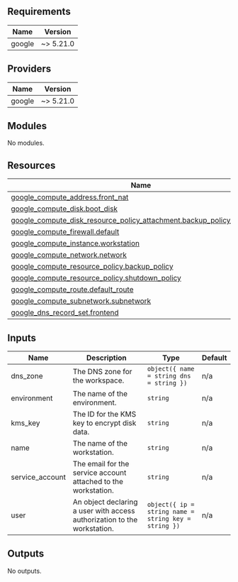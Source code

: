 <!-- BEGIN_TF_DOCS -->


## Requirements

| Name | Version |
|------|---------|
| google | ~> 5.21.0 |

## Providers

| Name | Version |
|------|---------|
| google | ~> 5.21.0 |

## Modules

No modules.

## Resources

| Name | Type |
|------|------|
| [google_compute_address.front_nat](https://registry.terraform.io/providers/hashicorp/google/latest/docs/resources/compute_address) | resource |
| [google_compute_disk.boot_disk](https://registry.terraform.io/providers/hashicorp/google/latest/docs/resources/compute_disk) | resource |
| [google_compute_disk_resource_policy_attachment.backup_policy_attachment](https://registry.terraform.io/providers/hashicorp/google/latest/docs/resources/compute_disk_resource_policy_attachment) | resource |
| [google_compute_firewall.default](https://registry.terraform.io/providers/hashicorp/google/latest/docs/resources/compute_firewall) | resource |
| [google_compute_instance.workstation](https://registry.terraform.io/providers/hashicorp/google/latest/docs/resources/compute_instance) | resource |
| [google_compute_network.network](https://registry.terraform.io/providers/hashicorp/google/latest/docs/resources/compute_network) | resource |
| [google_compute_resource_policy.backup_policy](https://registry.terraform.io/providers/hashicorp/google/latest/docs/resources/compute_resource_policy) | resource |
| [google_compute_resource_policy.shutdown_policy](https://registry.terraform.io/providers/hashicorp/google/latest/docs/resources/compute_resource_policy) | resource |
| [google_compute_route.default_route](https://registry.terraform.io/providers/hashicorp/google/latest/docs/resources/compute_route) | resource |
| [google_compute_subnetwork.subnetwork](https://registry.terraform.io/providers/hashicorp/google/latest/docs/resources/compute_subnetwork) | resource |
| [google_dns_record_set.frontend](https://registry.terraform.io/providers/hashicorp/google/latest/docs/resources/dns_record_set) | resource |

## Inputs

| Name | Description | Type | Default |
|------|-------------|------|---------|
| dns\_zone | The DNS zone for the workspace. | ```object({ name = string dns = string })``` | n/a |
| environment | The name of the environment. | `string` | n/a |
| kms\_key | The ID for the KMS key to encrypt disk data. | `string` | n/a |
| name | The name of the workstation. | `string` | n/a |
| service\_account | The email for the service account attached to the workstation. | `string` | n/a |
| user | An object declaring a user with access authorization to the workstation. | ```object({ ip = string name = string key = string })``` | n/a |

## Outputs

No outputs.
<!-- END_TF_DOCS -->